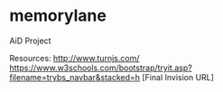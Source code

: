 # memorylane
AiD Project

Resources:
http://www.turnjs.com/
https://www.w3schools.com/bootstrap/tryit.asp?filename=trybs_navbar&stacked=h
[Final Invision URL]

